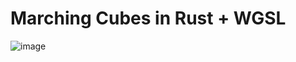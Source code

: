 # Marching Cubes in Rust + WGSL
![image](https://github.com/user-attachments/assets/31db73f9-d02b-46ce-b2f1-7d3c04d15f36)



